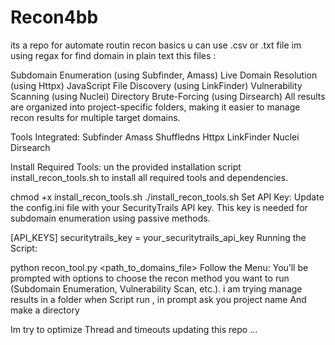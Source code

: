 # Recon4bb
its a repo for automate routin recon basics 
u can use .csv or .txt file im using regax for find domain in plain text this files :

Subdomain Enumeration (using Subfinder, Amass)
Live Domain Resolution (using Httpx)
JavaScript File Discovery (using LinkFinder)
Vulnerability Scanning (using Nuclei)
Directory Brute-Forcing (using Dirsearch)
All results are organized into project-specific folders, making it easier to manage recon results for multiple target domains.

Tools Integrated:
Subfinder
Amass
Shuffledns
Httpx
LinkFinder
Nuclei
Dirsearch

Install Required Tools:
un the provided installation script install_recon_tools.sh to install all required tools and dependencies.

chmod +x install_recon_tools.sh
./install_recon_tools.sh
Set API Key:
Update the config.ini file with your SecurityTrails API key. This key is needed for subdomain enumeration using passive methods.

[API_KEYS]
securitytrails_key = your_securitytrails_api_key
Running the Script:

python recon_tool.py <path_to_domains_file>
Follow the Menu:
You’ll be prompted with options to choose the recon method you want to run (Subdomain Enumeration, Vulnerability Scan, etc.).
i am trying manage results in a folder
when Script run , in prompt ask you project name 
And make a directory 

Im try to optimize Thread and timeouts
updating this repo ...
